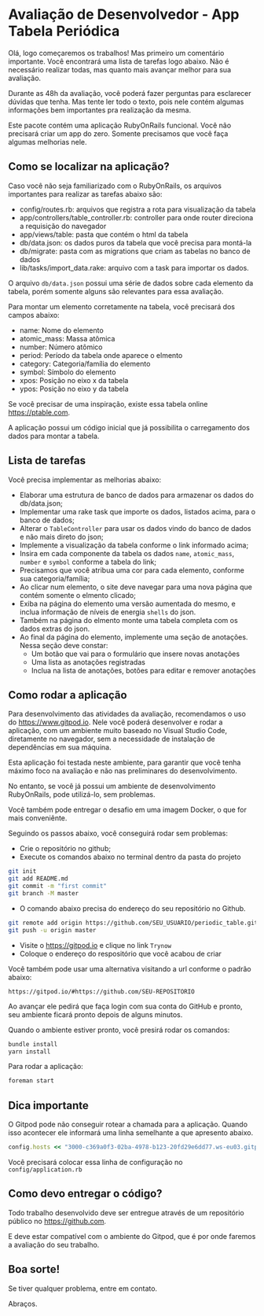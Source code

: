 # Avaliação de Desenvolvedor - App Tabela Periódica

Olá, logo começaremos os trabalhos! Mas primeiro um comentário importante. Você encontrará uma lista de tarefas logo abaixo. Não é necessário realizar todas, mas quanto mais avançar melhor para sua avaliação.

Durante as 48h da avaliação, você poderá fazer perguntas para esclarecer dúvidas que tenha. Mas tente ler todo o texto, pois nele contém algumas informações bem importantes pra realização da mesma.

Este pacote contém uma aplicação RubyOnRails funcional. Você não precisará criar um app do zero. Somente precisamos que você faça algumas melhorias nele.

## Como se localizar na aplicação?

Caso você não seja familiarizado com o RubyOnRails, os arquivos importantes para realizar as tarefas abaixo são:

* config/routes.rb: arquivos que registra a rota para visualização da tabela
* app/controllers/table_controller.rb: controller para onde router direciona a requisição do navegador
* app/views/table: pasta que contém o html da tabela
* db/data.json: os dados puros da tabela que você precisa para montá-la
* db/migrate: pasta com as migrations que criam as tabelas no banco de dados
* lib/tasks/import_data.rake: arquivo com a task para importar os dados.

O arquivo `db/data.json` possui uma série de dados sobre cada elemento da tabela, porém somente alguns são relevantes para essa avaliação.

Para montar um elemento corretamente na tabela, você precisará dos campos abaixo:

* name: Nome do elemento
* atomic_mass: Massa atômica
* number: Número atômico
* period: Período da tabela onde aparece o elmento
* category: Categoria/família do elemento
* symbol: Símbolo do elemento
* xpos: Posição no eixo x da tabela
* ypos: Posição no eixo y da tabela

Se você precisar de uma inspiração, existe essa tabela online https://ptable.com.

A aplicação possui um código inicial que já possibilita o carregamento dos dados para montar a tabela.

## Lista de tarefas

Você precisa implementar as melhorias abaixo:

- Elaborar uma estrutura de banco de dados para armazenar os dados do db/data.json;
- Implementar uma rake task que importe os dados, listados acima, para o banco de dados;
- Alterar o `TableController` para usar os dados vindo do banco de dados e não mais direto do json;
- Implemente a visualização da tabela conforme o link informado acima;
- Insira em cada componente da tabela os dados `name`, `atomic_mass`, `number` e `symbol` conforme a tabela do link;
- Precisamos que você atribua uma cor para cada elemento, conforme sua categoria/família;
- Ao clicar num elemento, o site deve navegar para uma nova página que contém somente o elmento clicado;
- Exiba na página do elemento uma versão aumentada do mesmo, e inclua informação de níveis de energia `shells` do json.
- Também na página do elmento monte uma tabela completa com os dados extras do json.
- Ao final da página do elemento, implemente uma seção de anotações. Nessa seção deve constar:
  - Um botão que vai para o formulário que insere novas anotações
  - Uma lista as anotações registradas
  - Inclua na lista de anotações, botões para editar e remover anotações

## Como rodar a aplicação

Para desenvolvimento das atividades da avaliação, recomendamos o uso do https://www.gitpod.io. Nele você poderá desenvolver e rodar a aplicação, com um ambiente muito baseado no Visual Studio Code, diretamente no navegador, sem a necessidade de instalação de dependências em sua máquina.

Esta aplicação foi testada neste ambiente, para garantir que você tenha máximo foco na avaliação e não nas preliminares do desenvolvimento.

No entanto, se você já possui um ambiente de desenvolvimento RubyOnRails, pode utilizá-lo, sem problemas.

Você também pode entregar o desafio em uma imagem Docker, o que for mais conveniênte.

Seguindo os passos abaixo, você conseguirá rodar sem problemas:

- Crie o repositório no github;
- Execute os comandos abaixo no terminal dentro da pasta do projeto

```bash
git init
git add README.md
git commit -m "first commit"
git branch -M master
```

- O comando abaixo precisa do endereço do seu repositório no Github.

```bash
git remote add origin https://github.com/SEU_USUARIO/periodic_table.git
git push -u origin master
```

- Visite o https://gitpod.io e clique no link `Trynow`
- Coloque o endereço do respositório que você acabou de criar

Você também pode usar uma alternativa visitando a url conforme o padrão abaixo:

`https://gitpod.io/#https://github.com/SEU-REPOSITORIO`

Ao avançar ele pedirá que faça login com sua conta do GitHub e pronto, seu ambiente ficará pronto depois de alguns minutos.

Quando o ambiente estiver pronto, você presirá rodar os comandos:

```bash
bundle install
yarn install
```

Para rodar a aplicação:

```bash
foreman start
```

## Dica importante

O Gitpod pode não conseguir rotear a chamada para a aplicação. Quando isso acontecer ele informará uma linha semelhante a que apresento abaixo.

```ruby
config.hosts << "3000-c369a0f3-02ba-4978-b123-20fd29e6dd77.ws-eu03.gitpod.io"
```

Você precisará colocar essa linha de configuração no `config/application.rb`

## Como devo entregar o código?

Todo trabalho desenvolvido deve ser entregue através de um repositório público no https://github.com.

E deve estar compatível com o ambiente do Gitpod, que é por onde faremos a avaliação do seu trabalho.

## Boa sorte!

Se tiver qualquer problema, entre em contato.

Abraços.
